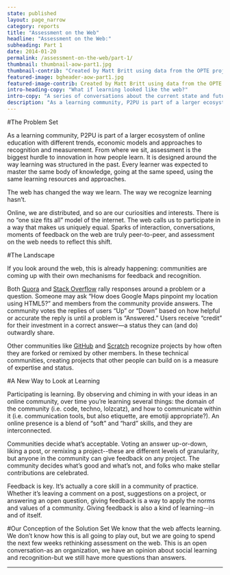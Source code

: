 ```yaml
---
state: published
layout: page_narrow
category: reports
title: "Assessment on the Web" 
headline: "Assessment on the Web:" 
subheading: Part 1
date: 2014-01-20
permalink: /assessment-on-the-web/part-1/
thumbnail: thumbnail-aow-part1.jpg
thumbnail-contrib: "Created by Matt Britt using data from the OPTE project, CC BY"
featured-image: bgheader-aow-part1.jpg
featured-image-contrib: Created by Matt Britt using data from the OPTE project, CC BY
intro-heading-copy: "What if learning looked like the web?"
intro-copy: "A series of conversations about the current state and future of learning online. Brought to you by the folks at Peer 2 Peer University."
description: "As a learning community, P2PU is part of a larger ecosystem of online education with different trends, economic models and approaches to recognition and measurement. From where we sit, assessment is the biggest hurdle to innovation in how people learn."
---
```


#The Problem Set

As a learning community, P2PU is part of a larger ecosystem of online education with different 
trends, economic models and approaches to recognition and measurement. From where we sit, 
assessment is the biggest hurdle to innovation in how people learn. It is designed around the 
way learning was structured in the past. Every learner was expected to master the same body of 
knowledge, going at the same speed, using the same learning resources and approaches.

The web has changed the way we learn. The way we recognize learning hasn’t.

Online, we are distributed, and so are our curiosities and interests. There is no “one size fits
 all” model of the internet. The web calls us to participate in a way that makes us uniquely 
 equal. Sparks of interaction, conversations, moments of feedback on the web are truly 
 peer-to-peer, and assessment on the web needs to reflect this shift.
 
#The Landscape

If you look around the web, this is already happening: communities are coming up with their own 
mechanisms for feedback and recognition.

Both [Quora](http://www.quora.com/) and [Stack Overflow](http://stackoverflow.com/) rally responses 
around a problem or a question. Someone may ask “How does Google Maps pinpoint my location using 
HTML5?” and members from the community provide answers. The community votes the replies of users 
“Up” or “Down” based on how helpful or accurate the reply is until a problem is “Answered.” Users
 receive “credit” for their investment in a correct answer—a status they can (and do) outwardly 
 share.
 
Other communities like [GitHub](https://github.com/) and [Scratch](http://scratch.mit.edu/) 
recognize projects by how often they are forked or remixed by other members. In these technical 
communities, creating projects that other people can build on is a measure of expertise and status.

#A New Way to Look at Learning

Participating is learning. By observing and chiming in with your ideas in an online community, 
over time you’re learning several things: the domain of the community (i.e. code, techno, 
lolzcatz), and how to communicate within it (i.e. communication tools, but also etiquette, 
are emotiji appropriate?). An online presence is a blend of “soft” and “hard” skills, 
and they are interconnected.

Communities decide what’s acceptable. Voting an answer up-or-down, liking a post, 
or remixing a project--these are different levels of granularity, but anyone in the community can
 give feedback on any project. The community decides what’s good and what’s not, 
 and folks who make stellar contributions are celebrated.
 
Feedback is key. It’s actually a core skill in a community of practice. Whether it’s leaving a 
comment on a post, suggestions on a project, or answering an open question, 
giving feedback is a way to apply the norms and values of a community. Giving feedback is also a
 kind of learning--in and of itself.
 
#Our Conception of the Solution Set
We know that the web affects learning. We don’t know how this is all going to play out, 
but we are going to spend the next few weeks rethinking assessment on the web. This is an open 
conversation-as an organization, we have an opinion about social learning and recognition-but we
 still have more questions than answers.

<hr>
<div class="col-md-12 content">
	<div id="disqus_thread"></div>
	<script type="text/javascript">
		/* * * CONFIGURATION VARIABLES: EDIT BEFORE PASTING INTO YOUR WEBPAGE * * */
		var disqus_shortname = 'assessmentonthewebpart1'; // required: replace example with your forum shortname
		var disqus_url = 'http://reports.p2pu.org/reports/assessment_on_the_web/part_1/index.html';

		/* * * DON'T EDIT BELOW THIS LINE * * */
		(function () {
			var dsq = document.createElement('script');
			dsq.type = 'text/javascript';
			dsq.async = true;
			dsq.src = '//' + disqus_shortname + '.disqus.com/embed.js';
			(document.getElementsByTagName('head')[0] || document.getElementsByTagName('body')[0]).appendChild(dsq);
		})();
	</script>
	<noscript>Please enable JavaScript to view the <a href="http://disqus.com/?ref_noscript">comments powered by
																							 Disqus.</a></noscript>
	<a href="http://disqus.com" class="dsq-brlink">comments powered by <span class="logo-disqus">Disqus</span></a>

</div>
	